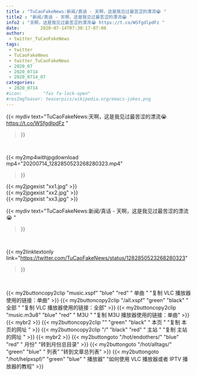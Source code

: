 ```yaml
---
title : "TuCaoFakeNews:新闻/真话 - 天啊，这是我见过最苦涩的漂流😭 "
title2 : "新闻/真话 - 天啊，这是我见过最苦涩的漂流😭 "
info2 : "天啊，这是我见过最苦涩的漂流😭 https://t.co/WSfgdlpdFz "
date:        2020-07-14T07:30:17-07:00
author:
 - twitter_TuCaoFakeNews
tags:
 - twitter
 - TuCaoFakeNews
 - twitter_TuCaoFakeNews
 - 2020_07
 - 2020_0714
 - 2020_0714_07
categories:
 - 2020_0714
#icon:        "fas fa-lock-open"
#resImgTeaser: teaserpics/wikipedia.org/emacs-jokes.png
---
```


{{< mydiv text="TuCaoFakeNews:天啊，这是我见过最苦涩的漂流😭 https://t.co/WSfgdlpdFz "
>}}
<br>


{{< my2mp4withjpgdownload mp4="20200714_1282850523268280323.mp4"
>}}

{{< my2jpgexist "xx1.jpg" >}}<br>
{{< my2jpgexist "xx2.jpg" >}}<br>
{{< my2jpgexist "xx3.jpg" >}}<br>



{{< mydiv text="TuCaoFakeNews:新闻/真话 - 天啊，这是我见过最苦涩的漂流😭 "
>}}
<br>

{{< my2linktextonly link="https://twitter.com/TuCaoFakeNews/status/1282850523268280323"
>}}


<br>

{{< my2buttoncopy2clip "music.xspf"        "blue"   "red"    " 单曲 "  "复制 VLC 播放器使用的链接：单曲" >}} {{< my2buttoncopy2clip "/all.xspf"         "green"  "black"  " 全部 "  "复制 VLC 播放器使用的链接：全部" >}} {{< my2buttoncopy2clip "music.m3u8"        "blue"   "red"    " M3U  "    "复制 M3U 播放器使用的链接：单曲" >}} {{< mybr2 >}} {{< my2buttoncopy2clip ""                  "green"  "black"  " 本页 "    "复制 本页的网址 " >}} {{< my2buttoncopy2clip "/"                 "black"  "red"    " 主站 "    "复制 主站的网址 " >}} {{< mybr2 >}} {{< my2buttongoto      "/hot/endothers/"   "blue"   "red"    " 月份"   "转到月份总目录" >}} {{< my2buttongoto      "/hot/alltags/"     "green"  "blue"   " 列表"   "转到文章总列表" >}} {{< my2buttongoto      "/hot/helpxspf/"    "green"  "blue"   " 播放器" "如何使用 VLC 播放器或者 IPTV 播放器的教程" >}} 
